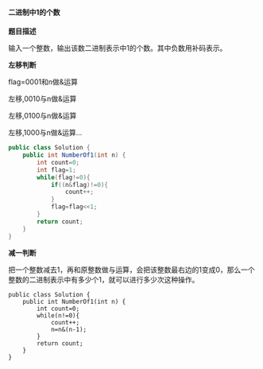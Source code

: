 #### 二进制中1的个数

**题目描述**

输入一个整数，输出该数二进制表示中1的个数。其中负数用补码表示。

**左移判断**

flag=0001和n做&运算

左移,0010与n做&运算

左移,0100与n做&运算

左移,1000与n做&运算...
```java
public class Solution {
    public int NumberOf1(int n) {
        int count=0;
        int flag=1;
        while(flag!=0){
            if((n&flag)!=0){
                count++;
            }
            flag=flag<<1;
        }
        return count;
    }
}
```
**减一判断**

把一个整数减去1，再和原整数做与运算，会把该整数最右边的1变成0，那么一个整数的二进制表示中有多少个1，就可以进行多少次这种操作。
```
public class Solution {
    public int NumberOf1(int n) {
        int count=0;
        while(n!=0){
            count++;
            n=n&(n-1);
        }
        return count;
    }
}
```
